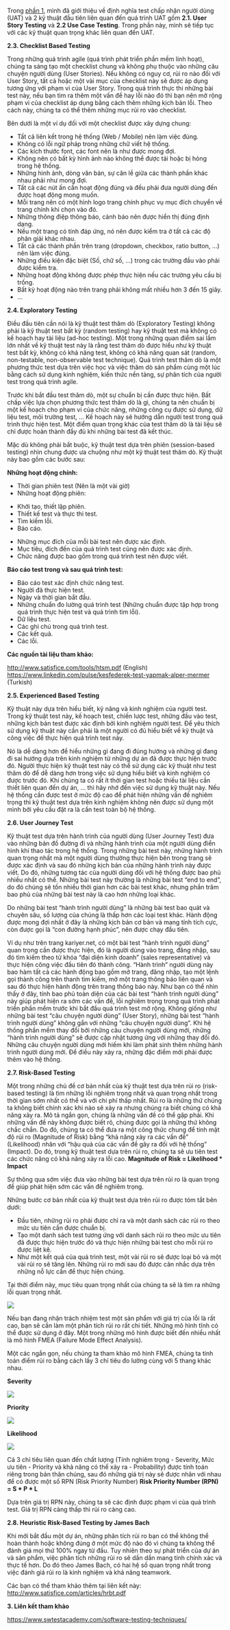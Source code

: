 Trong [phần 1](https://viblo.asia/p/cac-ky-thuat-quan-trong-dung-cho-qua-trinh-test-chap-nhan-uat-phan-1-jvElaDX6Zkw), mình đã giới thiệu về định nghĩa test chấp nhận người dùng (UAT) và 2 kỹ thuật đầu tiên liên quan đến quá trình UAT gồm **2.1. User Story Testing** và **2.2 Use Case Testing**. Trong phần này, mình sẽ tiếp tục với các kỹ thuật quan trọng khác liên quan đến UAT.

**2.3. Checklist Based Testing**

Trong những quá trình agile (quá trình phát triển phần mềm linh hoạt), chúng ta sáng tạo một checklist chung và không phụ thuộc vào những câu chuyện người dùng (User Stories). Nếu không có nguy cơ, rủi ro nào đối với User Story, tất cả hoặc một vài mục của checklist này sẽ được áp dụng tương ứng với phạm vi của User Story. Trong quá trình thực thi những bài test này, nếu bạn tìm ra thêm một vấn đề hay lỗi nào đó thì bạn nên mở rộng phạm vi của checklist áp dụng bằng cách thêm những kịch bản lỗi. Theo cách này, chúng ta có thể thêm những mục rủi ro vào checklist.

Bên dưới là một ví dụ đối với một checklist được xây dựng chung:
* Tất cả liên kết trong hệ thống (Web / Mobile) nên làm việc đúng.
* Không có lỗi ngữ pháp trong những chữ viết hệ thống.
* Các kích thước font, các font nên là như được mong đợi.
* Không nên có bất kỳ hình ảnh nào không thể được tải hoặc bị hỏng trong hệ thống.
* Những hình ảnh, dòng văn bản, sự căn lề giữa các thành phần khác nhau phải như mong đợi.
* Tất cả các nút ấn cần hoạt động đúng và đều phải đưa người dùng đến được hoạt động mong muốn.
* Mỗi trang nên có một hình logo trang chính phục vụ mục đích chuyển về trang chính khi chọn vào đó.
* Những thông điệp thông báo, cảnh báo nên được hiển thị đúng định dạng.
* Nếu một trang có tính đáp ứng, nó nên được kiểm tra ở tất cả các độ phân giải khác nhau.
* Tất cả các thành phần trên trang (dropdown, checkbox, ratio button, …) nên làm việc đúng.
* Những điều kiện đặc biệt (Số, chữ số, …) trong các trường đầu vào phải được kiểm tra.
* Những hoạt động không được phép thực hiện nếu các trường yêu cầu bị trống.
* Bất kỳ hoạt động nào trên trang phải không mất nhiều hơn 3 đến 15 giây.
* ...

**2.4. Exploratory Testing**

Điều đầu tiên cần nói là kỹ thuật test thăm dò (Exploratory Testing) không phải là kỹ thuật test bất kỳ (random testing) hay kỹ thuật test mà không có kế hoạch hay tài liệu (ad-hoc testing). Một trong những quan điểm sai lầm lớn nhất về kỹ thuật test này là rằng test thăm dò được hiểu như kỹ thuật test bất kỳ, không có khả năng test, không có khả năng quan sát (random, non-testable, non-observable test technique). Quá trình test thăm dò là một phương thức test dựa trên việc học và việc thăm dò sản phẩm cùng một lúc bằng cách sử dụng kinh nghiệm, kiến thức nền tảng, sự phân tích của người test trong quá trình agile.

Trước khi bắt đầu test thăm dò, một sự chuẩn bị cần được thực hiện. Bất chấp việc lựa chọn phương thức test thăm dò là gì, chúng ta nên chuẩn bị một kế hoạch cho phạm vi của chức năng, những công cụ được sử dụng, dữ liệu test, môi trường test, … Kế hoạch này sẽ hướng dẫn người test trong quá trình thực hiện test. Một điểm quan trọng khác của test thăm dò là tài liệu sẽ chỉ được hoàn thành đầy đủ khi những bài test đã kết thúc. 

Mặc dù không phải bắt buộc, kỹ thuật test dựa trên phiên (session-based testing) nhìn chung được ưa chuộng như một kỹ thuật test thăm dò. Kỹ thuật này bao gồm các bước sau:

**Những hoạt động chính:**
- Thời gian phiên test (Nên là một vài giờ)
- Những hoạt động phiên:
+ Khởi tạo, thiết lập phiên.
+ Thiết kế test và thực thi test.
+ Tìm kiếm lỗi.
+ Báo cáo.
- Những mục đích của mỗi bài test nên được xác định.
- Mục tiêu, đích đến của quá trình test cũng nên được xác định.
- Chức năng được bao gồm trong quá trình test nên được viết.

**Báo cáo test trong và sau quá trình test:**
- Báo cáo test xác định chức năng test.
- Người đã thực hiện test.
- Ngày và thời gian bắt đầu.
- Những chuẩn đo lường quá trình test (Những chuẩn được tập hợp trong quá trình thực hiện test và quá trình tìm lỗi).
- Dữ liệu test.
- Các ghi chú trong quá trình test.
- Các kết quả.
- Các lỗi.

**Các nguồn tài liệu tham khảo:**

http://www.satisfice.com/tools/htsm.pdf (English)
https://www.linkedin.com/pulse/kesfederek-test-yapmak-alper-mermer  (Turkish)

**2.5. Experienced Based Testing**

Kỹ thuật này dựa trên hiểu biết, kỹ năng và kinh nghiệm của người test. Trong kỹ thuật test này, kế hoạch test, chiến lược test, những đầu vào test, những kịch bản test được xác định bởi kinh nghiệm người test. Để yêu thích sử dụng kỹ thuật này cần phải là một người có đủ hiểu biết về kỹ thuật và công việc để thực hiện quá trình test này.

Nó là dễ dàng hơn để hiểu những gì đang đi đúng hướng và những gì đang đi sai hướng dựa trên kinh nghiệm từ những dự án đã được thực hiện trước đó. Người thực hiện kỹ thuật test này có thể sử dụng các kỹ thuật như test thăm dò để dễ dàng hơn trong việc sử dụng hiểu biết và kinh nghiệm có được trước đó. Khi chúng ta có rất ít thời gian test hoặc thiếu tài liệu cần thiết liên quan đến dự án, … thì hãy nhớ đến việc sử dụng kỹ thuật này. Nếu hệ thống cần được test ở mức độ cao để phát hiện những vấn đề nghiêm trọng thì kỹ thuật test dựa trên kinh nghiệm không nên được sử dụng một mình bởi yêu cầu đặt ra là cần test toàn bộ hệ thống. 

**2.6. User Journey Test**

Kỹ thuật test dựa trên hành trình của người dùng (User Journey Test) đưa vào những bản đồ đường đi và những hành trình của một người dùng điển hình khi thao tác trong hệ thống. Trong những bài test này, những hành trình quan trọng nhất mà một người dùng thường thực hiện bên trong trang sẽ được xác định và sau đó những kịch bản của những hành trình này được viết. Do đó, những tương tác của người dùng đối với hệ thống được bao phủ nhiều nhất có thể. Những bài test này thường là những bài test “end to end”, do đó chúng sẽ tốn nhiều thời gian hơn các bài test khác, nhưng phần trăm bao phủ của những bài test này là cao hơn những loại khác. 

Do những bài test “hành trình người dùng” là những bài test bao quát và chuyên sâu, số lượng của chúng là thấp hơn các loại test khác. Hành động được mong đợi nhất ở đây là những kịch bản cơ bản và mang tính tích cực, còn được gọi là “con đường hạnh phúc”, nên được chạy đầu tiên.

Ví dụ như trên trang kariyer.net, có một bài test “hành trình người dùng” quan trọng cần được thực hiện, đó là người dùng vào trang, đăng nhập, sau đó tìm kiếm theo từ khóa “đại diện kinh doanh” (sales representative) và thực hiện công việc đầu tiên đó thành công. “Hành trình” người dùng này bao hàm tất cả các hành động bao gồm mở trang, đăng nhập, tạo một lệnh gọi thành công trên thanh tìm kiếm, mở một trang thông báo liên quan và sau đó thực hiện hành động trên trang thông báo này. Như bạn có thể nhìn thấy ở đây, tính  bao phủ toàn diện của các bài test “hành trình người dùng” này giúp phát hiện ra sớm các vấn đề, lỗi nghiêm trọng trong quá trình phát triển phần mềm trước khi bắt đầu quá trình test mở rộng. Không giống như những bài test “câu chuyện người dùng” (User Story), những bài test “hành trình người dùng” không gắn với những “câu chuyện người dùng”. Khi hệ thống phần mềm thay đổi bởi những câu chuyện người dùng mới, những “hành trình người dùng” sẽ được cập nhật tương ứng với những thay đổi đó. Những câu chuyện người dùng mới hiếm khi làm phát sinh thêm những hành trình người dùng mới. Để điều này xảy ra, những đặc điểm mới phải được thêm vào hệ thống.

**2.7. Risk-Based Testing**

Một trong những chủ đề cơ bản nhất của kỹ thuật test dựa trên rủi ro (risk-based testing) là tìm những lỗi nghiêm trọng nhất và quan trọng nhất trong thời gian sớm nhất có thể và với chi phí thấp nhất. Rủi ro là những thứ chúng ta không biết chính xác khi nào sẽ xảy ra nhưng chúng ra biết chúng có khả năng xảy ra. Mô tả ngắn gọn, chúng là những vấn đề có thể gặp phải. Khi những vấn đề này không được biết rõ, chúng được gọi là những thứ không chắc chắn. Do đó, chúng ta có thể đưa ra một công thức chung để tính mật độ rủi ro (Magnitude of Risk) bằng “khả năng xảy ra các vấn đề” (Likelihood) nhân với “hậu quả của các vấn đề gây ra đối với hệ thống” (Impact). Do đó, trong kỹ thuật test dựa trên rủi ro, chúng ta sẽ ưu tiên test các chức năng có khả năng xảy ra lỗi cao.
**Magnitude of Risk = Likelihood * Impact**

Sự thông qua sớm việc đưa vào những bài test dựa trên rủi ro là quan trọng để giúp phát hiện sớm các vấn đề nghiêm trọng.

Những bước cơ bản nhất của kỹ thuật test dựa trên rủi ro được tóm tắt bên dưới:
* Đầu tiên, những rủi ro phải được chỉ ra và một danh sách các rủi ro theo mức ưu tiên cần được chuẩn bị.
* Tạo một danh sách test tương ứng với danh sách rủi ro theo mức ưu tiên đã được thực hiện trước đó và thực hiện những bài test cho mỗi rủi ro được liệt kê. 
* Như một kết quả của quá trình test, một vài rủi ro sẽ được loại bỏ và một vài rủi ro sẽ tăng lên. Những rủi ro mới sau đó được cân nhắc dựa trên những nỗ lực cần để thực hiện chúng.

Tại thời điểm này, mục tiêu quan trọng nhất của chúng ta sẽ là tìm ra những lỗi quan trọng nhất.

![](https://images.viblo.asia/3b7d69e5-59ac-4b4b-ad80-8fe77874bcbd.png)

Nếu bạn đang nhận trách nhiệm test một sản phẩm với giá trị của lỗi là rất cao, bạn sẽ cần làm một phân tích rủi ro rất chi tiết. Những mô hình tĩnh có thể được sử dụng ở đây. Một trong những mô hình được biết đến nhiều nhất là mô hình FMEA (Failure Mode Effect Analysis).

Một các ngắn gọn, nếu chúng ta tham khảo mô hình FMEA, chúng ta tính toán điểm rủi ro bằng cách lấy 3 chỉ tiêu đo lường cùng với 5 thang khác nhau.

**Severity**

![](https://images.viblo.asia/789081c1-6402-42bd-bdd6-937e783c47ac.png)

**Priority**

 ![](https://images.viblo.asia/c62e3566-588b-4375-9a96-38c4ddab3f12.png)
 
**Likelihood**
 
 ![](https://images.viblo.asia/0f8791cd-f7da-4407-a6af-9b71e8fcd4ff.png)
 
Cả 3 chỉ tiêu liên quan đến chất lượng (Tính nghiêm trọng - Severity, Mức ưu tiên - Priority và khả năng có thể xảy ra - Probability) được tính toán riêng trong bản thân chúng, sau đó những giá trị này sẽ được nhân với nhau để có được một số RPN (Risk Priority Number)
**Risk Priority Number (RPN) = S * P * L**

Dựa trên giá trị RPN này, chúng ta sẽ các định được phạm vi của quá trình test. Giá trị RPN càng thấp thì rủi ro càng cao.

**2.8. Heuristic Risk-Based Testing by James Bach**

Khi mới bắt đầu một dự án, những phân tích rủi ro bạn có thể không thể hoàn thành hoặc không đúng ở một mức độ nào đó vì chúng ta không thể đánh giá mọi thứ 100% ngay từ đầu. Tuy nhiên theo sự phát triển của dự án và sản phẩm, việc phân tích những rủi ro sẽ dần dần mang tính chính xác và thực tế hơn. Do đó theo James Bach, có hai hệ số quan trọng nhất trong việc đánh giá rủi ro là kinh nghiệm và khả năng teamwork. 

Các bạn có thể tham khảo thêm tại liên kết này: http://www.satisfice.com/articles/hrbt.pdf

**3. Liên kết tham khảo**

https://www.swtestacademy.com/software-testing-techniques/